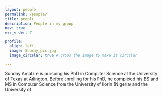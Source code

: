 ```yaml
---
layout: people
permalink: /people/
title: people
description: People in my group
nav: true
nav_order: 7

profile:
  align: left
  image: Sunday_pic.jpg
  image_circular: true # crops the image to make it circular

---
```

Sunday Amatare is pursuing his PhD in Computer Science at the University of Texas at Arlington. Before enrolling for his PhD, he completed his BS and MS in Computer Science from the University of Ilorin (Nigeria) and the University of
